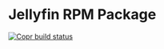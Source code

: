 # Jellyfin RPM Package
[![Copr build status](https://copr.fedorainfracloud.org/coprs/lucamagrone/epel-9-extended/package/jellyfin/status_image/last_build.png)](https://copr.fedorainfracloud.org/coprs/lucamagrone/epel-9-extended/package/jellyfin/)
